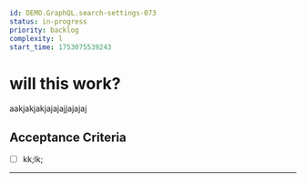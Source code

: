 ```yaml
id: DEMO.GraphQL.search-settings-073
status: in-progress
priority: backlog
complexity: l
start_time: 1753075539243
```

# will this work?

aakjakjakjajajajjajajaj

## Acceptance Criteria

- [ ] kk;lk;

---
